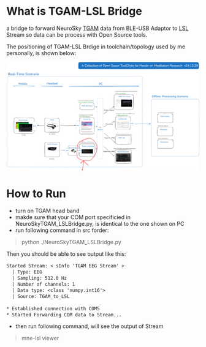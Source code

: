 # What is TGAM-LSL Bridge
a bridge to forward NeuroSky [TGAM](https://store.neurosky.com/products/eeg-tgam) data from BLE-USB Adaptor to [LSL](https://labstreaminglayer.org/) Stream
so data can be process with Open Source tools.

The positioning of TGAM-LSL Brdige in toolchain/topology used by me personally, is shown below:

![postion of TGAM-LSL Bridge](intro.png)

# How to Run
* turn on TGAM head band
* makde sure that your COM port specificied in NeuroSkyTGAM_LSLBridge.py, is identical to the one shown on PC
* run following command in src forder:

>python ./NeuroSkyTGAM_LSLBridge.py

Then you should be able to see output like this:
```
Started Stream: < sInfo 'TGAM EEG Stream' >
  | Type: EEG
  | Sampling: 512.0 Hz
  | Number of channels: 1
  | Data type: <class 'numpy.int16'>
  | Source: TGAM_to_LSL

* Established connection with COM5
* Started Forwarding COM data to Stream...
```
* then run following command, will see the output of Stream

> mne-lsl viewer



